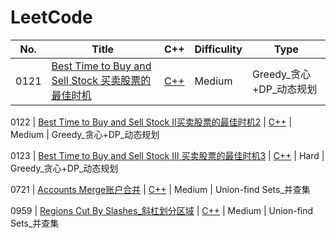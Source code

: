 LeetCode
========
No.  | Title  | C++  | Difficulity | Type
---- | ----- | ------  | ------ | --------
0121  | [Best Time to Buy and Sell Stock 买卖股票的最佳时机](https://leetcode-cn.com/problems/best-time-to-buy-and-sell-stock/submissions/) | [C++](https://github.com/306714577/LeetCode/blob/master/src/0121.Best%20Time%20to%20Buy%20and%20Sell%20Stock%20%E4%B9%B0%E5%8D%96%E8%82%A1%E7%A5%A8%E7%9A%84%E6%9C%80%E4%BD%B3%E6%97%B6%E6%9C%BA.cpp)  | Medium | Greedy_贪心+DP_动态规划

0122  | [Best Time to Buy and Sell Stock II买卖股票的最佳时机2](https://leetcode-cn.com/problems/best-time-to-buy-and-sell-stock-ii/) | [C++](https://github.com/306714577/LeetCode/blob/master/src/0122.Best%20Time%20to%20Buy%20and%20Sell%20Stock%20II%E4%B9%B0%E5%8D%96%E8%82%A1%E7%A5%A8%E7%9A%84%E6%9C%80%E4%BD%B3%E6%97%B6%E6%9C%BA2.cpp)  | Medium | Greedy_贪心+DP_动态规划

0123  | [Best Time to Buy and Sell Stock III 买卖股票的最佳时机3](https://leetcode-cn.com/problems/best-time-to-buy-and-sell-stock-iii/submissions/) | [C++](https://github.com/306714577/LeetCode/blob/master/src/0123.Best%20Time%20to%20Buy%20and%20Sell%20Stock%20III%E4%B9%B0%E5%8D%96%E8%82%A1%E7%A5%A8%E7%9A%84%E6%9C%80%E4%BD%B3%E6%97%B6%E6%9C%BA3.cpp)  | Hard | Greedy_贪心+DP_动态规划

0721  | [Accounts Merge账户合并](https://leetcode-cn.com/problems/accounts-merge/) | [C++](https://github.com/306714577/LeetCode/blob/master/src/0721.Accounts%20Merge%E8%B4%A6%E6%88%B7%E5%90%88%E5%B9%B6.cpp)  | Medium | Union-find Sets_并查集

0959  | [Regions Cut By Slashes_斜杠划分区域](https://leetcode-cn.com/problems/regions-cut-by-slashes/submissions/) | [C++](https://github.com/306714577/LeetCode/blob/master/src/0959.Regions%20Cut%20By%20Slashes_%E6%96%9C%E6%9D%A0%E5%88%92%E5%88%86%E5%8C%BA%E5%9F%9F.cpp) | Medium  | Union-find Sets_并查集
